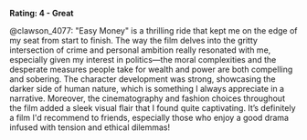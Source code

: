 **Rating: 4 - Great**

@clawson_4077: "Easy Money" is a thrilling ride that kept me on the edge of my seat from start to finish. The way the film delves into the gritty intersection of crime and personal ambition really resonated with me, especially given my interest in politics—the moral complexities and the desperate measures people take for wealth and power are both compelling and sobering. The character development was strong, showcasing the darker side of human nature, which is something I always appreciate in a narrative. Moreover, the cinematography and fashion choices throughout the film added a sleek visual flair that I found quite captivating. It’s definitely a film I'd recommend to friends, especially those who enjoy a good drama infused with tension and ethical dilemmas!